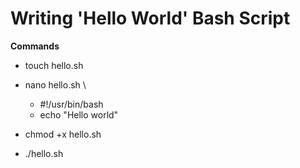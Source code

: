 # Writing 'Hello World' Bash Script

**Commands**

- touch hello.sh
- nano hello.sh \

    - #!/usr/bin/bash
    - echo "Hello world"
    
- chmod +x hello.sh
- ./hello.sh
